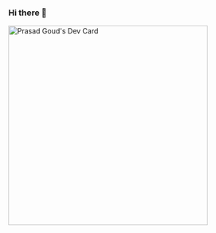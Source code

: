 ### Hi there 👋

<a href="https://app.daily.dev/saiprasad02"><img src="https://api.daily.dev/devcards/718877978ceb47fbaa9e8e8facfd76b6.png?r=i1v" width="400" alt="Prasad Goud's Dev Card"/></a>
<!--
**prasad5141/prasad5141** is a ✨ _special_ ✨ repository because its `README.md` (this file) appears on your GitHub profile.

Here are some ideas to get you started:

- 🔭 I’m currently working on ...
- 🌱 I’m currently learning ...
- 👯 I’m looking to collaborate on ...
- 🤔 I’m looking for help with ...
- 💬 Ask me about ...
- 📫 How to reach me: ...
- 😄 Pronouns: ...
- ⚡ Fun fact: ...
-->
